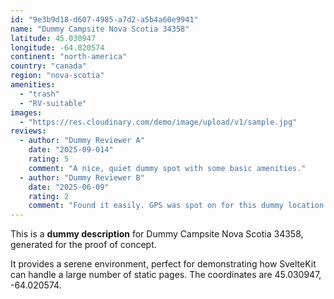 ```yaml
---
id: "9e3b9d18-d607-4985-a7d2-a5b4a60e9941"
name: "Dummy Campsite Nova Scotia 34358"
latitude: 45.030947
longitude: -64.020574
continent: "north-america"
country: "canada"
region: "nova-scotia"
amenities:
  - "trash"
  - "RV-suitable"
images:
  - "https://res.cloudinary.com/demo/image/upload/v1/sample.jpg"
reviews:
  - author: "Dummy Reviewer A"
    date: "2025-09-014"
    rating: 5
    comment: "A nice, quiet dummy spot with some basic amenities."
  - author: "Dummy Reviewer B"
    date: "2025-06-09"
    rating: 2
    comment: "Found it easily. GPS was spot on for this dummy location."
---
```


This is a **dummy description** for Dummy Campsite Nova Scotia 34358, generated for the proof of concept.

It provides a serene environment, perfect for demonstrating how SvelteKit can handle a large number of static pages. The coordinates are 45.030947, -64.020574.
